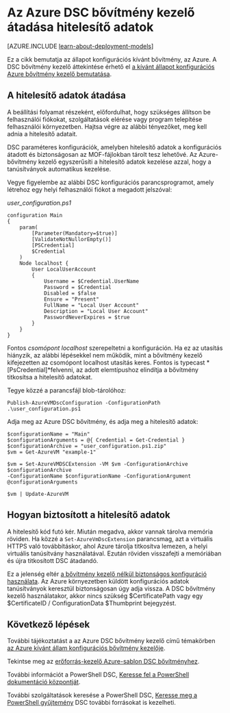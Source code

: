 <properties
   pageTitle="Hitelesítő adatok használata DSC Azure átadása |} Microsoft Azure"
   description="A hitelesítő adatok biztonságos átadása Azure virtuális gépeken futó kívánt állam konfiguráció PowerShell használatával – áttekintés"
   services="virtual-machines-windows"
   documentationCenter=""
   authors="zjalexander"
   manager="timlt"
   editor=""
   tags="azure-service-management,azure-resource-manager"
   keywords=""/>

<tags
   ms.service="virtual-machines-windows"
   ms.devlang="na"
   ms.topic="article"
   ms.tgt_pltfrm="vm-windows"
   ms.workload="na"
   ms.date="09/15/2016"
   ms.author="zachal"/>

# <a name="passing-credentials-to-the-azure-dsc-extension-handler"></a>Az Azure DSC bővítmény kezelő átadása hitelesítő adatok #

[AZURE.INCLUDE [learn-about-deployment-models](../../includes/learn-about-deployment-models-both-include.md)]

Ez a cikk bemutatja az állapot konfigurációs kívánt bővítmény, az Azure. A DSC bővítmény kezelő áttekintése érhető el [a kívánt állapot konfigurációs Azure bővítmény kezelő bemutatása](virtual-machines-windows-extensions-dsc-overview.md). 


## <a name="passing-in-credentials"></a>A hitelesítő adatok átadása
A beállítási folyamat részeként, előfordulhat, hogy szükséges állítson be felhasználói fiókokat, szolgáltatások elérése vagy program telepítése felhasználói környezetben. Hajtsa végre az alábbi tényezőket, meg kell adnia a hitelesítő adatait. 

DSC paraméteres konfigurációk, amelyben hitelesítő adatok a konfigurációs átadott és biztonságosan az MOF-fájlokban tárolt tesz lehetővé. Az Azure-bővítmény kezelő egyszerűsíti a hitelesítő adatok kezelése azzal, hogy a tanúsítványok automatikus kezelése. 

Vegye figyelembe az alábbi DSC konfigurációs parancsprogramot, amely létrehoz egy helyi felhasználói fiókot a megadott jelszóval:

*user_configuration.ps1*

```
configuration Main
{
    param(
        [Parameter(Mandatory=$true)]
        [ValidateNotNullorEmpty()]
        [PSCredential]
        $Credential
    )    
    Node localhost {       
        User LocalUserAccount
        {
            Username = $Credential.UserName
            Password = $Credential
            Disabled = $false
            Ensure = "Present"
            FullName = "Local User Account"
            Description = "Local User Account"
            PasswordNeverExpires = $true
        } 
    }  
} 
```

Fontos *csomópont localhost* szerepeltetni a konfiguráción. Ha ez az utasítás hiányzik, az alábbi lépésekkel nem működik, mint a bővítmény kezelő kifejezetten az csomópont localhost utasítás keres. Fontos is typecast *[PsCredential]*felvenni, az adott elemtípushoz elindítja a bővítmény titkosítsa a hitelesítő adatokat. 

Tegye közzé a parancsfájl blob-tárolóhoz:

`Publish-AzureVMDscConfiguration -ConfigurationPath .\user_configuration.ps1`

Adja meg az Azure DSC bővítmény, és adja meg a hitelesítő adatok:

```
$configurationName = "Main"
$configurationArguments = @{ Credential = Get-Credential }
$configurationArchive = "user_configuration.ps1.zip"
$vm = Get-AzureVM "example-1"
 
$vm = Set-AzureVMDSCExtension -VM $vm -ConfigurationArchive $configurationArchive 
-ConfigurationName $configurationName -ConfigurationArgument @configurationArguments
 
$vm | Update-AzureVM
```
## <a name="how-credentials-are-secured"></a>Hogyan biztosított a hitelesítő adatok
A hitelesítő kód futó kér. Miután megadva, akkor vannak tárolva memória röviden. Ha közzé a `Set-AzureVmDscExtension` parancsmag, azt a virtuális HTTPS való továbbításkor, ahol Azure tárolja titkosítva lemezen, a helyi virtuális tanúsítvány használatával. Ezután röviden visszafejti a memóriában és újra titkosított DSC átadandó.

Ez a jelenség eltér [a bővítmény kezelő nélkül biztonságos konfiguráció használata](https://msdn.microsoft.com/powershell/dsc/securemof). Az Azure környezetben küldött konfigurációs adatok tanúsítványok keresztül biztonságosan úgy adja vissza. A DSC bővítmény kezelő használatakor, akkor nincs szükség $CertificatePath vagy egy $CertificateID / ConfigurationData $Thumbprint bejegyzést.


## <a name="next-steps"></a>Következő lépések ##

További tájékoztatást a az Azure DSC bővítmény kezelő című témakörben [az Azure kívánt állam konfigurációs bővítmény kezelője](virtual-machines-windows-extensions-dsc-overview.md). 

Tekintse meg az [erőforrás-kezelő Azure-sablon DSC bővítményhez](virtual-machines-windows-extensions-dsc-template.md).

További információt a PowerShell DSC, [Keresse fel a PowerShell dokumentáció központját](https://msdn.microsoft.com/powershell/dsc/overview). 

További szolgáltatások keresése a PowerShell DSC, [Keresse meg a PowerShell gyűjtemény](https://www.powershellgallery.com/packages?q=DscResource&x=0&y=0) DSC további forrásokat is kezelheti.
